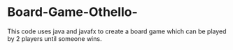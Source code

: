 # Board-Game-Othello-
This code uses java and javafx to create a board game which can be played by 2 players until someone wins. 
